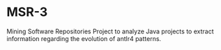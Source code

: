 # MSR-3
Mining Software Repositories Project to analyze Java projects to extract information regarding the evolution of antlr4 patterns.

